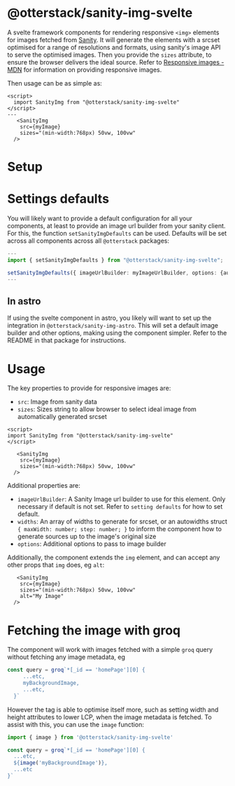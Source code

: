 # @otterstack/sanity-img-svelte

A svelte framework components for rendering responsive `<img>` elements for images fetched from [Sanity](https://www.sanity.io). It will generate the elements with a srcset optimised for a range of resolutions and formats, using sanity's image API to serve the optimised images. Then you provide the `sizes` attribute, to ensure the browser delivers the ideal source. Refer to [Responsive images - MDN](https://developer.mozilla.org/en-US/docs/Learn/HTML/Multimedia_and_embedding/Responsive_images) for information on providing responsive images.

Then usage can be as simple as:

```svelte
<script>
  import SanityImg from "@otterstack/sanity-img-svelte"
</script>
---
   <SanityImg
    src={myImage}
    sizes="(min-width:768px) 50vw, 100vw"
  /> 
```

# Setup 

# Settings defaults
You will likely want to provide a default configuration for all your components, at least to provide an image url builder from your sanity client. For this, the function `setSanityImgDefaults` can be used. Defaults will be set across all components across all `@otterstack` packages: 

```ts
---
import { setSanityImgDefaults } from "@otterstack/sanity-img-svelte";

setSanityImgDefaults({ imageUrlBuilder: myImageUrlBuilder, options: {auto: "format" } })
---
``` 
## In astro
If using the svelte component in astro, you likely will want to set up the integration in `@otterstack/sanity-img-astro`. This will set a default image builder and other options, making using the component simpler. Refer to the README in that package for instructions.

# Usage
The key properties to provide for responsive images are:
  - `src`: Image from sanity data
  - `sizes`: Sizes string to allow browser to select ideal image from automatically generated srcset
  
```svelte
<script>
import SanityImg from "@otterstack/sanity-img-svelte"
</script>

   <SanityImg
    src={myImage}
    sizes="(min-width:768px) 50vw, 100vw"
  /> 
```

Additional properties are:
 - `imageUrlBuilder`: A Sanity Image url builder to use for this element. Only necessary if default is not set. Refer to `setting defaults` for how to set default.
 - `widths`: An array of widths to generate for srcset, or an autowidths struct `{ maxWidth: number; step: number; }` to inform the component how to generate sources up to the image's original size
 - `options`: Additional options to pass to image builder

Additionally, the component extends the `img` element, and can accept any other props that `img` does, eg `alt`:

```astro
   <SanityImg
    src={myImage}
    sizes="(min-width:768px) 50vw, 100vw"
    alt="My Image"
  /> 
```

# Fetching the image with groq
The component will work with images fetched with a simple `groq`  query without fetching any image metadata, eg

```ts
const query = groq`*[_id == 'homePage'][0] {
     ...etc,
     myBackgroundImage,
     ...etc,
  }`
```

However the tag is able to optimise itself more, such as setting width and height attributes to lower LCP, when the image metadata is fetched. To assist with this, you can use the `image` function:

```ts
import { image } from '@otterstack/sanity-img-svelte'

const query = groq`*[_id == 'homePage'][0] {
  ...etc,
  ${image('myBackgroundImage')},
  ...etc
}`
```
